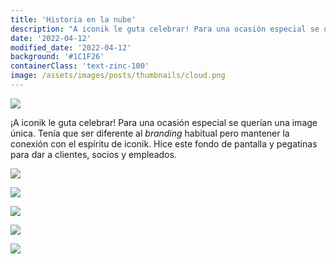 ```yaml
---
title: 'Historia en la nube'
description: "A iconik le guta celebrar! Para una ocasión especial se quería una image única. Tenía que ser diferente al *branding* habitual pero mantener la conexión con el espíritu de iconik. Hice este fondo de pantalla y pegatinas para dar a clientes, socios y empleados"
date: '2022-04-12'
modified_date: '2022-04-12'
background: '#1C1F26'
containerClass: 'text-zinc-100'
image: /assets/images/posts/thumbnails/cloud.png
---
```


![](/assets/images/posts/story_cloud/000.png)

¡A iconik le guta celebrar! Para una ocasión especial se querían una image única. Tenía que ser diferente al *branding* habitual pero mantener la conexión con el espíritu de iconik. Hice este fondo de pantalla y pegatinas para dar a clientes, socios y empleados.

![](/assets/images/posts/story_cloud/001.png)

![](/assets/images/posts/story_cloud/002.png)

![](/assets/images/posts/story_cloud/003.png)

![](/assets/images/posts/story_cloud/005.png)

![](/assets/images/posts/story_cloud/006.png)
